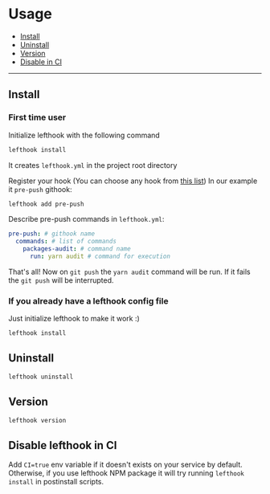 # Usage

- [Install](#install)
- [Uninstall](#uninstall)
- [Version](#version)
- [Disable in CI](#disable-lefthook-in-ci)

----

## Install

### First time user

Initialize lefthook with the following command

```bash
lefthook install
```

It creates `lefthook.yml` in the project root directory

Register your hook (You can choose any hook from [this list](https://git-scm.com/docs/githooks))
In our example it `pre-push` githook:

```bash
lefthook add pre-push
```

Describe pre-push commands in `lefthook.yml`:

```yml
pre-push: # githook name
  commands: # list of commands
    packages-audit: # command name
      run: yarn audit # command for execution
```

That's all! Now on `git push` the `yarn audit` command will be run.
If it fails the `git push` will be interrupted.

### If you already have a lefthook config file

Just initialize lefthook to make it work :)

```bash
lefthook install
```

## Uninstall

```bash
lefthook uninstall
```

## Version

```bash
lefthook version
```

## Disable lefthook in CI

Add `CI=true` env variable if it doesn't exists on your service by default. Otherwise, if you use lefthook NPM package it will try running `lefthook install` in postinstall scripts.
